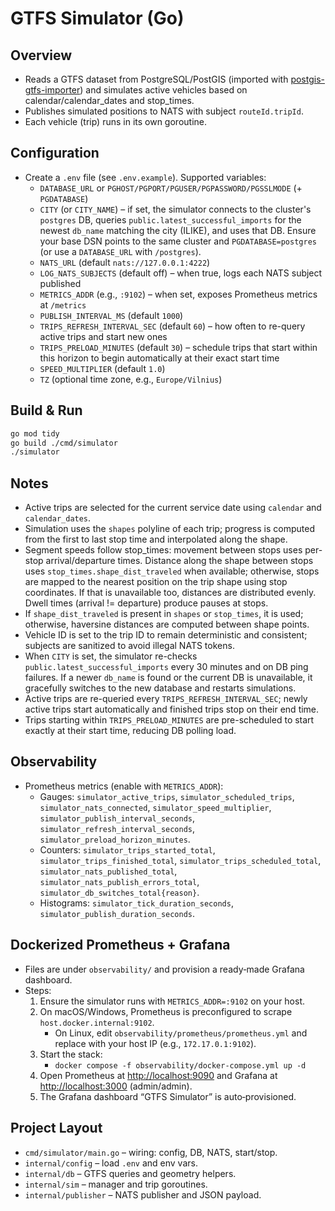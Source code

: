 # GTFS Simulator (Go)

## Overview

- Reads a GTFS dataset from PostgreSQL/PostGIS (imported with [postgis-gtfs-importer](https://github.com/mobidata-bw/postgis-gtfs-importer)) and simulates active vehicles based on calendar/calendar_dates and stop_times.
- Publishes simulated positions to NATS with subject `routeId.tripId`.
- Each vehicle (trip) runs in its own goroutine.

## Configuration

- Create a `.env` file (see `.env.example`). Supported variables:
  - `DATABASE_URL` or `PGHOST/PGPORT/PGUSER/PGPASSWORD/PGSSLMODE` (+ `PGDATABASE`)
  - `CITY` (or `CITY_NAME`) – if set, the simulator connects to the cluster's `postgres` DB, queries `public.latest_successful_imports` for the newest `db_name` matching the city (ILIKE), and uses that DB. Ensure your base DSN points to the same cluster and `PGDATABASE=postgres` (or use a `DATABASE_URL` with `/postgres`).
  - `NATS_URL` (default `nats://127.0.0.1:4222`)
  - `LOG_NATS_SUBJECTS` (default off) – when true, logs each NATS subject published
  - `METRICS_ADDR` (e.g., `:9102`) – when set, exposes Prometheus metrics at `/metrics`
  - `PUBLISH_INTERVAL_MS` (default `1000`)
  - `TRIPS_REFRESH_INTERVAL_SEC` (default `60`) – how often to re-query active trips and start new ones
  - `TRIPS_PRELOAD_MINUTES` (default `30`) – schedule trips that start within this horizon to begin automatically at their exact start time
  - `SPEED_MULTIPLIER` (default `1.0`)
  - `TZ` (optional time zone, e.g., `Europe/Vilnius`)

## Build & Run

```bash
go mod tidy
go build ./cmd/simulator
./simulator
```

## Notes

- Active trips are selected for the current service date using `calendar` and `calendar_dates`.
- Simulation uses the `shapes` polyline of each trip; progress is computed from the first to last stop time and interpolated along the shape.
- Segment speeds follow stop_times: movement between stops uses per-stop arrival/departure times. Distance along the shape between stops uses `stop_times.shape_dist_traveled` when available; otherwise, stops are mapped to the nearest position on the trip shape using stop coordinates. If that is unavailable too, distances are distributed evenly. Dwell times (arrival != departure) produce pauses at stops.
- If `shape_dist_traveled` is present in `shapes` or `stop_times`, it is used; otherwise, haversine distances are computed between shape points.
- Vehicle ID is set to the trip ID to remain deterministic and consistent; subjects are sanitized to avoid illegal NATS tokens.
- When `CITY` is set, the simulator re-checks `public.latest_successful_imports` every 30 minutes and on DB ping failures. If a newer `db_name` is found or the current DB is unavailable, it gracefully switches to the new database and restarts simulations.
- Active trips are re-queried every `TRIPS_REFRESH_INTERVAL_SEC`; newly active trips start automatically and finished trips stop on their end time.
- Trips starting within `TRIPS_PRELOAD_MINUTES` are pre-scheduled to start exactly at their start time, reducing DB polling load.

## Observability

- Prometheus metrics (enable with `METRICS_ADDR`):
  - Gauges: `simulator_active_trips`, `simulator_scheduled_trips`, `simulator_nats_connected`, `simulator_speed_multiplier`, `simulator_publish_interval_seconds`, `simulator_refresh_interval_seconds`, `simulator_preload_horizon_minutes`.
  - Counters: `simulator_trips_started_total`, `simulator_trips_finished_total`, `simulator_trips_scheduled_total`, `simulator_nats_published_total`, `simulator_nats_publish_errors_total`, `simulator_db_switches_total{reason}`.
  - Histograms: `simulator_tick_duration_seconds`, `simulator_publish_duration_seconds`.

## Dockerized Prometheus + Grafana

- Files are under `observability/` and provision a ready‑made Grafana dashboard.
- Steps:
  1) Ensure the simulator runs with `METRICS_ADDR=:9102` on your host.
  2) On macOS/Windows, Prometheus is preconfigured to scrape `host.docker.internal:9102`.
     - On Linux, edit `observability/prometheus/prometheus.yml` and replace with your host IP (e.g., `172.17.0.1:9102`).
  3) Start the stack:
     - `docker compose -f observability/docker-compose.yml up -d`
  4) Open Prometheus at <http://localhost:9090> and Grafana at <http://localhost:3000> (admin/admin).
  5) The Grafana dashboard “GTFS Simulator” is auto‑provisioned.

## Project Layout

- `cmd/simulator/main.go` – wiring: config, DB, NATS, start/stop.
- `internal/config` – load `.env` and env vars.
- `internal/db` – GTFS queries and geometry helpers.
- `internal/sim` – manager and trip goroutines.
- `internal/publisher` – NATS publisher and JSON payload.
